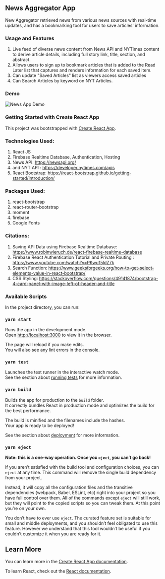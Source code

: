 ## News Aggregator App
New Aggregator retrieved news from various news sources with real-time updates, and has a bookmarking tool for users to save articles' information.

### Usage and Features
1. Live feed of diverse news content from News API and NYTimes content to derive article details, including full story link, title, section, and abstract.
2. Allows users to sign up to bookmark articles that is added to the Read Later list that captures and renders information for each saved item.
3. Can update "Saved Articles" list as viewers access saved articles
4. Can Search Articles by keyword on NYT Articles.

### Demo
![News App Demo](Demo.gif)

### Getting Started with Create React App

This project was bootstrapped with [Create React App](https://github.com/facebook/create-react-app).

### Technologies Used:
1. React JS 
2. Firebase Realtime Database, Authentication, Hosting
3. News API: https://newsapi.org/ 
4. and NYT API : https://developer.nytimes.com/apis
5. React Bootstrap:  https://react-bootstrap.github.io/getting-started/introduction/

### Packages Used:
1. react-bootstrap
2. react-router-bootstrap
3. moment
4. firebase
5. Google Fonts

### Citations:
1. Saving API Data using Firebase Realtime Database: https://www.robinwieruch.de/react-firebase-realtime-database
2. Firebase React Authentication Tutorial and Private Routing : https://www.youtube.com/watch?v=PKwu15ldZ7k
4. Search Function: https://www.geeksforgeeks.org/how-to-get-select-elements-value-in-react-bootstrap/
5. CSS Styling: https://stackoverflow.com/questions/49141874/bootstrap-4-card-panel-with-image-left-of-header-and-title

### Available Scripts

In the project directory, you can run:

### `yarn start`

Runs the app in the development mode.\
Open [http://localhost:3000](http://localhost:3000) to view it in the browser.

The page will reload if you make edits.\
You will also see any lint errors in the console.

### `yarn test`

Launches the test runner in the interactive watch mode.\
See the section about [running tests](https://facebook.github.io/create-react-app/docs/running-tests) for more information.

### `yarn build`

Builds the app for production to the `build` folder.\
It correctly bundles React in production mode and optimizes the build for the best performance.

The build is minified and the filenames include the hashes.\
Your app is ready to be deployed!

See the section about [deployment](https://facebook.github.io/create-react-app/docs/deployment) for more information.

### `yarn eject`

**Note: this is a one-way operation. Once you `eject`, you can’t go back!**

If you aren’t satisfied with the build tool and configuration choices, you can `eject` at any time. This command will remove the single build dependency from your project.

Instead, it will copy all the configuration files and the transitive dependencies (webpack, Babel, ESLint, etc) right into your project so you have full control over them. All of the commands except `eject` will still work, but they will point to the copied scripts so you can tweak them. At this point you’re on your own.

You don’t have to ever use `eject`. The curated feature set is suitable for small and middle deployments, and you shouldn’t feel obligated to use this feature. However we understand that this tool wouldn’t be useful if you couldn’t customize it when you are ready for it.

## Learn More

You can learn more in the [Create React App documentation](https://facebook.github.io/create-react-app/docs/getting-started).

To learn React, check out the [React documentation](https://reactjs.org/).


